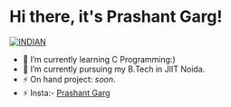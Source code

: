 # Hi there, it's Prashant Garg!
<a href="https://github.com/Prashant-Garg7"><img title="INDIAN" src="https://img.shields.io/badge/FROM-INDIA-SCRIPT?colorA=%23ff8100&colorB=%23017e40&colorC=%23ff0000&style=for-the-badge"></a>
</p>

- 🌱 I’m currently learning C Programming:) 
- 🔭 I’m currently pursuing my B.Tech in JIIT Noida.
- ⚡ On hand project: *soon*.
- ⚡ Insta:- [Prashant Garg](https://instagram.com/prashant_garg_0007)


